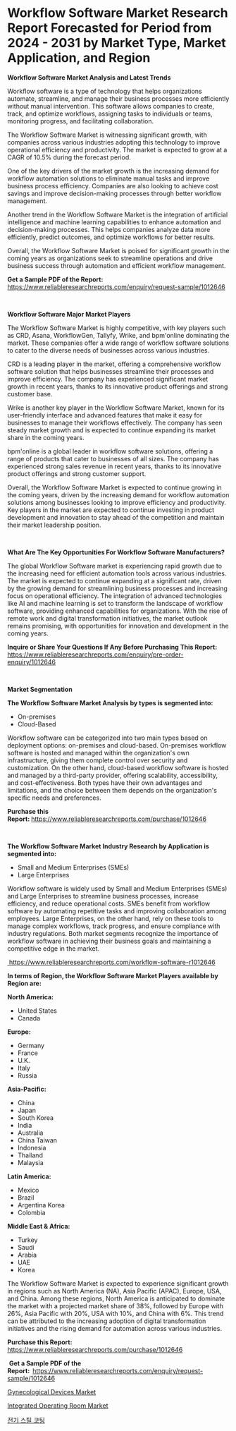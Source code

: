 <p><h1>Workflow Software Market Research Report Forecasted for Period from 2024 -  2031 by Market Type, Market Application, and Region</h1></p><p><strong>Workflow Software Market Analysis and Latest Trends</strong></p>
<p><p>Workflow software is a type of technology that helps organizations automate, streamline, and manage their business processes more efficiently without manual intervention. This software allows companies to create, track, and optimize workflows, assigning tasks to individuals or teams, monitoring progress, and facilitating collaboration.</p><p>The Workflow Software Market is witnessing significant growth, with companies across various industries adopting this technology to improve operational efficiency and productivity. The market is expected to grow at a CAGR of 10.5% during the forecast period.</p><p>One of the key drivers of the market growth is the increasing demand for workflow automation solutions to eliminate manual tasks and improve business process efficiency. Companies are also looking to achieve cost savings and improve decision-making processes through better workflow management.</p><p>Another trend in the Workflow Software Market is the integration of artificial intelligence and machine learning capabilities to enhance automation and decision-making processes. This helps companies analyze data more efficiently, predict outcomes, and optimize workflows for better results.</p><p>Overall, the Workflow Software Market is poised for significant growth in the coming years as organizations seek to streamline operations and drive business success through automation and efficient workflow management.</p></p>
<p><strong>Get a Sample PDF of the Report:&nbsp;</strong> <a href="https://www.reliableresearchreports.com/enquiry/request-sample/1012646">https://www.reliableresearchreports.com/enquiry/request-sample/1012646</a></p>
<p>&nbsp;</p>
<p><strong>Workflow Software Major Market Players</strong></p>
<p><p>The Workflow Software Market is highly competitive, with key players such as CRD, Asana, WorkflowGen, Tallyfy, Wrike, and bpm'online dominating the market. These companies offer a wide range of workflow software solutions to cater to the diverse needs of businesses across various industries.</p><p>CRD is a leading player in the market, offering a comprehensive workflow software solution that helps businesses streamline their processes and improve efficiency. The company has experienced significant market growth in recent years, thanks to its innovative product offerings and strong customer base.</p><p>Wrike is another key player in the Workflow Software Market, known for its user-friendly interface and advanced features that make it easy for businesses to manage their workflows effectively. The company has seen steady market growth and is expected to continue expanding its market share in the coming years.</p><p>bpm'online is a global leader in workflow software solutions, offering a range of products that cater to businesses of all sizes. The company has experienced strong sales revenue in recent years, thanks to its innovative product offerings and strong customer support.</p><p>Overall, the Workflow Software Market is expected to continue growing in the coming years, driven by the increasing demand for workflow automation solutions among businesses looking to improve efficiency and productivity. Key players in the market are expected to continue investing in product development and innovation to stay ahead of the competition and maintain their market leadership position.</p></p>
<p>&nbsp;</p>
<p><strong>What Are The Key Opportunities For Workflow Software Manufacturers?</strong></p>
<p><p>The global Workflow Software market is experiencing rapid growth due to the increasing need for efficient automation tools across various industries. The market is expected to continue expanding at a significant rate, driven by the growing demand for streamlining business processes and increasing focus on operational efficiency. The integration of advanced technologies like AI and machine learning is set to transform the landscape of workflow software, providing enhanced capabilities for organizations. With the rise of remote work and digital transformation initiatives, the market outlook remains promising, with opportunities for innovation and development in the coming years.</p></p>
<p><strong>Inquire or Share Your Questions If Any Before Purchasing This Report:</strong> <a href="https://www.reliableresearchreports.com/enquiry/pre-order-enquiry/1012646">https://www.reliableresearchreports.com/enquiry/pre-order-enquiry/1012646</a></p>
<p>&nbsp;</p>
<p><strong>Market Segmentation</strong></p>
<p><strong>The Workflow Software Market Analysis by types is segmented into:</strong></p>
<p><ul><li>On-premises</li><li>Cloud-Based</li></ul></p>
<p><p>Workflow software can be categorized into two main types based on deployment options: on-premises and cloud-based. On-premises workflow software is hosted and managed within the organization's own infrastructure, giving them complete control over security and customization. On the other hand, cloud-based workflow software is hosted and managed by a third-party provider, offering scalability, accessibility, and cost-effectiveness. Both types have their own advantages and limitations, and the choice between them depends on the organization's specific needs and preferences.</p></p>
<p><strong>Purchase this Report:&nbsp;</strong><a href="https://www.reliableresearchreports.com/purchase/1012646">https://www.reliableresearchreports.com/purchase/1012646</a></p>
<p>&nbsp;</p>
<p><strong>The Workflow Software Market Industry Research by Application is segmented into:</strong></p>
<p><ul><li>Small and Medium Enterprises (SMEs)</li><li>Large Enterprises</li></ul></p>
<p><p>Workflow software is widely used by Small and Medium Enterprises (SMEs) and Large Enterprises to streamline business processes, increase efficiency, and reduce operational costs. SMEs benefit from workflow software by automating repetitive tasks and improving collaboration among employees. Large Enterprises, on the other hand, rely on these tools to manage complex workflows, track progress, and ensure compliance with industry regulations. Both market segments recognize the importance of workflow software in achieving their business goals and maintaining a competitive edge in the market.</p></p>
<p><a href="https://www.reliableresearchreports.com/workflow-software-r1012646">&nbsp;https://www.reliableresearchreports.com/workflow-software-r1012646</a></p>
<p><strong>In terms of Region, the Workflow Software Market Players available by Region are:</strong></p>
<p>
    <p> <strong> North America: </strong>
        <ul>
            <li>United States</li>
            <li>Canada</li>
        </ul>
        </p> 
    <p> <strong> Europe: </strong>
        <ul>
            <li>Germany</li>
            <li>France</li>
            <li>U.K.</li>
            <li>Italy</li>
            <li>Russia</li>
        </ul>
        </p> 
    <p> <strong> Asia-Pacific: </strong>
        <ul>
            <li>China</li>
            <li>Japan</li>
            <li>South Korea</li>
            <li>India</li>
            <li>Australia</li>
            <li>China Taiwan</li>
            <li>Indonesia</li>
            <li>Thailand</li>
            <li>Malaysia</li>
        </ul>
        </p> 
    <p> <strong> Latin America: </strong>
        <ul>
            <li>Mexico</li>
            <li>Brazil</li>
            <li>Argentina Korea</li>
            <li>Colombia</li>
        </ul>
        </p> 
    <p> <strong> Middle East & Africa: </strong>
        <ul>
            <li>Turkey</li>
            <li>Saudi</li>
            <li>Arabia</li>
            <li>UAE</li>
            <li>Korea</li>
        </ul>
    </p>
    </p>
<p><p>The Workflow Software Market is expected to experience significant growth in regions such as North America (NA), Asia Pacific (APAC), Europe, USA, and China. Among these regions, North America is anticipated to dominate the market with a projected market share of 38%, followed by Europe with 26%, Asia Pacific with 20%, USA with 10%, and China with 6%. This trend can be attributed to the increasing adoption of digital transformation initiatives and the rising demand for automation across various industries.</p></p>
<p><strong>Purchase this Report: </strong><a href="https://www.reliableresearchreports.com/purchase/1012646">https://www.reliableresearchreports.com/purchase/1012646</a></p>
<p>&nbsp;<strong>Get a Sample PDF of the Report:&nbsp;&nbsp;</strong><a href="https://www.reliableresearchreports.com/enquiry/request-sample/1012646">https://www.reliableresearchreports.com/enquiry/request-sample/1012646</a></p>
<p><strong></strong></p>
<p><p><a href="https://www.linkedin.com/pulse/gynecological-devices-market-competitive-analysis-trends-forecast-1o0wc">Gynecological Devices Market</a></p><p><a href="https://www.linkedin.com/pulse/integrated-operating-room-market-report-reveals-latest-cwjec">Integrated Operating Room Market</a></p><p><a href="https://github.com/RonSpencer61/Market-Research-Report-List-1/blob/main/130784149225.md">전기 스틸 코팅</a></p></p>